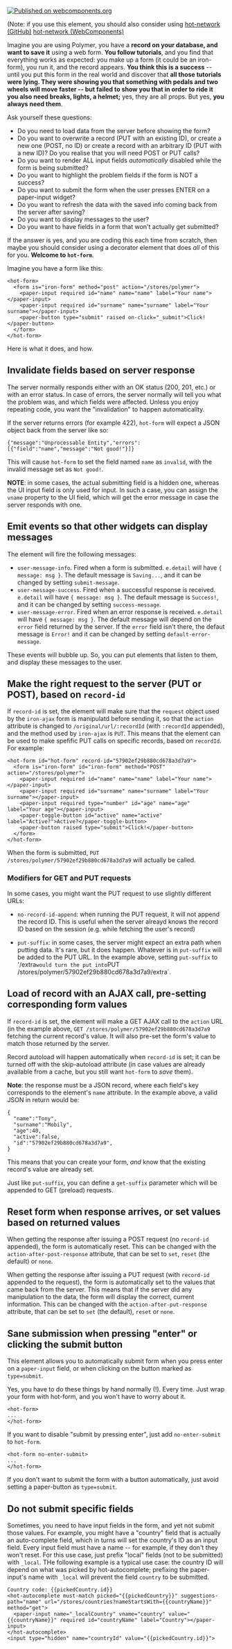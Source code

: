 
[![Published on webcomponents.org](https://img.shields.io/badge/webcomponents.org-published-blue.svg)](https://www.webcomponents.org/element/mercmobily/hot-form)

(Note: if you use this element, you should also consider using [hot-network (GitHub)](https://github.com/mercmobily/hot-network) [hot-network (WebComponents)](https://www.webcomponents.org/element/mercmobily/hot-network)

Imagine you are using Polymer, you have a **record on your database, and want to save it** using a web form. **You follow tutorials**, and you find that everything works as expected: you make up a form (it could be an iron-form), you run it, and the record appears. **You think this is a success** -- until you put this form in the real world and discover that **all those tutorials were lying. They were showing you that something with pedals and two wheels will move faster -- but failed to show you that in order to ride it you also need breaks, lights, a helmet;** yes, they are all props. But yes, **you always need them**.

Ask yourself these questions:

* Do you need to load data from the server before showing the form?
* Do you want to overwrite a record (PUT with an existing ID), or create a new one (POST, no ID) or create a record with an arbitrary ID (PUT with a new ID)? Do you realise that you will need POST or PUT calls?
* Do you want to render ALL input fields _automatically_ disabled while the form is being submitted?
* Do you want to highlight the problem fields if the form is NOT a success?
* Do you want to submit the form when the user presses ENTER on a paper-input widget?
* Do you want to refresh the data with the saved info coming back from the server after saving?
* Do you want to display messages to the user?
* Do you want to have fields in a form that won't actually get submitted?

If the answer is yes, and you are coding this each time from scratch, then maybe you should consider using a decorator element that does _all_ of this for you. **Welcome to `hot-form`**.

Imagine you have a form like this:

    <hot-form>
      <form is="iron-form" method="post" action="/stores/polymer">
        <paper-input required id="name" name="name" label="Your name"></paper-input>
        <paper-input required id="surname" name="surname" label="Your surname"></paper-input>
        <paper-button type="submit" raised on-click="_submit">Click!</paper-button>
      </form>
    </hot-form>

Here is what it does, and how.

## Invalidate fields based on server response

The server normally responds either with an OK status (200, 201, etc.) or with an error status. In case of errors, the server normally will tell you what the problem was, and which fields were affected. Unless you enjoy repeating code, you want the "invalidation" to happen automaticallty.

If the server returns errors (for example 422), `hot-form` will expect a JSON object back from the server like so:

    {"message":"Unprocessable Entity","errors":[{"field":"name","message":"Not good!"}]}

This will cause `hot-form` to set the field named `name` as `invalid`, with the invalid message set as `Not good!`.

**NOTE**: in some cases, the actual submitting field is a hidden one, whereas the UI input field is only used for input. In such a case, you can assign the `vname` property to the UI field, which will get the error message in case the server responds with one.

## Emit events so that other widgets can display messages

The element will fire the following messages:

* `user-message-info`. Fired when a form is submitted. `e.detail` will have `{ message: msg }`. The default message is `Saving...`, and it can be changed by setting `submit-message`.
* `user-message-success`. Fired when a successful response is received. `e.detail` will have `{ message: msg }`. The default message is `Success!`, and it can be changed by setting `success-message`.
* `user-message-error`. Fired when an error response is received. `e.detail` will have `{ message: msg }`. The default message will depend on the `error` field returned by the server. If the `error` field isn't there, the defaut  message is `Error!` and it can be changed by setting `default-error-message`.

These events will bubble up. So, you can put elements that listen to them, and display these messages to the user.

## Make the right request to the server (PUT or POST), based on `record-id`

If `record-id` is set, the element will make sure that the `request` object used by the `iron-ajax` form is manipulatd before sending it, so that the `action` attribute is changed to `/original/url/:recordId` (with `:recordId` appended), and the method used by `iron-ajax` is `PUT`. This means that the element can be used to make spefific PUT calls on specific records, based on `recordId`. For example:

    <hot-form id="hot-form" record-id="57902ef29b880cd678a3d7a9">
      <form is="iron-form" id="iron-form" method="POST" action="/stores/polymer">
        <paper-input required id="name" name="name" label="Your name"></paper-input>
        <paper-input required id="surname" name="surname" label="Your surname"></paper-input>
        <paper-input required type="number" id="age" name="age" label="Your age"></paper-input>
        <paper-toggle-button id="active" name="active" label="Active?">Active?</paper-toggle-button>
        <paper-button raised type="submit">Click!</paper-button>
      </form>
    </hot-form>

When the form is submitted, `PUT /stores/polymer/57902ef29b880cd678a3d7a9` will actually be called.

### Modifiers for GET and PUT requests

In some cases, you might want the PUT request to use slightly different URLs:

* `no-record-id-append`: when running the PUT request, it will not append the record ID. This is useful when the server alreayd knows the record ID based on the session (e.g. while fetching the user's record)

* `put-suffix`: in some cases, the server might expect an extra path when putting data. It's rare, but it does happen. Whatever is in `put-suffix` will be added to the PUT URL. In the example above, setting `put-suffix` to '/extra` would turn the put into `PUT /stores/polymer/57902ef29b880cd678a3d7a9/extra`.

## Load of record with an AJAX call, pre-setting corresponding form values

If `record-id` is set, the element will make a GET AJAX call to the `action` URL (in the example above, `GET /stores/polymer/57902ef29b880cd678a3d7a9` fetching the current record's value. It will also pre-set the form's value to
match those returned by the server.

Record autoload will happen automatically when `record-id` is set; it can be turned off with the skip-autoload attribute (in case values are already available from a cache, but you still want `hot-form` to _save_ them).

**Note**: the response must be a JSON record, where each field's key corresponds to the element's `name` attribute. In the example above, a valid JSON in return would be:

    {
      "name":"Tony",
      "surname":"Mobily",
      "age":40,
      "active":false,
      "id":"57902ef29b880cd678a3d7a9",
    }

This means that you can create your form, _and_ know that the existing record's value are already set.

Just like `put-suffix`, you can define a `get-suffix` parameter which will be appended to GET (preload) requests.

## Reset form when response arrives, or set values based on returned values

When getting the response after issuing a POST request (no `record-id` appended), the form is automatically reset. This can be changed with the `action-after-post-response` attribute, that can be set to `set`, `reset` (the default) or `none`.

When getting the response after issuing a PUT request (with `record-id` appended to the request), the form is automatically set to the values that came back from the server. This means that if the server did any manipulation to the data, the form will display the correct, current information. This can be changed with the `action-after-put-response` attribute, that can be set to `set` (the default), `reset` or `none`.

## Sane submission when pressing "enter" or clicking the submit button

This element allows you to automatically submit form when you press enter on a `paper-input` field, or when clicking on the button marked as `type=submit`.

Yes, you have to do these things by hand normally (!). Every time. Just wrap your form with hot-form, and you won't have to worry about it.

    <hot-form>
    ...
    </hot-form>

If you want to disable "submit by pressing enter", just add `no-enter-submit` to `hot-form`.

    <hot-form no-enter-submit>
    ...
    </hot-form>

If you don't want to submit the form with a button automatically, just avoid setting a paper-button as `type=submit`.

## Do not submit specific fields

Sometimes, you need to have input fields in the form, and yet not submit those values. For example, you might have a "country" field that is actually an auto-complete field, which in turns will set the country's ID as an input field.
Every input field must have a name -- for example, if they don't they won't reset.
For this use case, just prefix "local" fields (not to be submitted) with `_local`. THe following example is a typical use case: the country ID will depend on what was picked by hot-autocomplete; prefixing the paper-input's name with `_local` will prevent the field `country` to be submitted.

    Country code: {{pickedCountry.id}}
    <hot-autocomplete must-match picked="{{pickedCountry}}" suggestions-path="name" url="/stores/countries?nameStartsWith={{countryName}}" method="get">
      <paper-input name="_localCountry" vname="country" value="{{countryName}}" required id="countryName" label="Country"></paper-input>
    </hot-autocomplete>
    <input type="hidden" name="countryId" value="{{pickedCountry.id}}">




